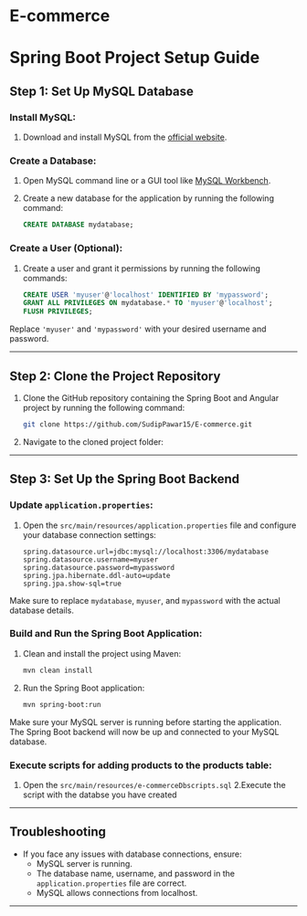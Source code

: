 # E-commerce

# Spring Boot Project Setup Guide

## Step 1: Set Up MySQL Database

### Install MySQL:
1. Download and install MySQL from the [official website](https://dev.mysql.com/downloads/installer/).

### Create a Database:
1. Open MySQL command line or a GUI tool like [MySQL Workbench](https://dev.mysql.com/downloads/workbench/).
2. Create a new database for the application by running the following command:

    ```sql
    CREATE DATABASE mydatabase;
    ```

### Create a User (Optional):
1. Create a user and grant it permissions by running the following commands:

    ```sql
    CREATE USER 'myuser'@'localhost' IDENTIFIED BY 'mypassword';
    GRANT ALL PRIVILEGES ON mydatabase.* TO 'myuser'@'localhost';
    FLUSH PRIVILEGES;
    ```

Replace `'myuser'` and `'mypassword'` with your desired username and password.

---

## Step 2: Clone the Project Repository

1. Clone the GitHub repository containing the Spring Boot and Angular project by running the following command:

    ```bash
    git clone https://github.com/SudipPawar15/E-commerce.git
    ```

2. Navigate to the cloned project folder:


---

## Step 3: Set Up the Spring Boot Backend


### Update `application.properties`:
1. Open the `src/main/resources/application.properties` file and configure your database connection settings:

    ```properties
    spring.datasource.url=jdbc:mysql://localhost:3306/mydatabase
    spring.datasource.username=myuser
    spring.datasource.password=mypassword
    spring.jpa.hibernate.ddl-auto=update
    spring.jpa.show-sql=true
    ```

Make sure to replace `mydatabase`, `myuser`, and `mypassword` with the actual database details.



### Build and Run the Spring Boot Application:
1. Clean and install the project using Maven:

    ```bash
    mvn clean install
    ```

2. Run the Spring Boot application:

    ```bash
    mvn spring-boot:run
    ```

Make sure your MySQL server is running before starting the application. The Spring Boot backend will now be up and connected to your MySQL database.

### Execute scripts for adding products to the products table:
  1. Open the `src/main/resources/e-commerceDbscripts.sql`
  2.Execute the script with the databse you have created
   

---

## Troubleshooting

- If you face any issues with database connections, ensure:
  - MySQL server is running.
  - The database name, username, and password in the `application.properties` file are correct.
  - MySQL allows connections from localhost.

---

